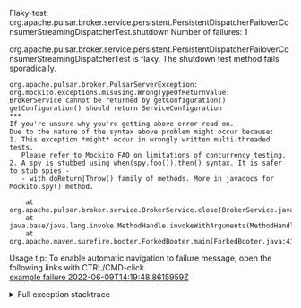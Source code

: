         
Flaky-test: org.apache.pulsar.broker.service.persistent.PersistentDispatcherFailoverConsumerStreamingDispatcherTest.shutdown
Number of failures: 1

org.apache.pulsar.broker.service.persistent.PersistentDispatcherFailoverConsumerStreamingDispatcherTest is flaky. The shutdown test method fails sporadically.

```
org.apache.pulsar.broker.PulsarServerException:
org.mockito.exceptions.misusing.WrongTypeOfReturnValue:
BrokerService cannot be returned by getConfiguration()
getConfiguration() should return ServiceConfiguration
***
If you're unsure why you're getting above error read on.
Due to the nature of the syntax above problem might occur because:
1. This exception *might* occur in wrongly written multi-threaded tests.
   Please refer to Mockito FAQ on limitations of concurrency testing.
2. A spy is stubbed using when(spy.foo()).then() syntax. It is safer to stub spies -
   - with doReturn|Throw() family of methods. More in javadocs for Mockito.spy() method.

	at org.apache.pulsar.broker.service.BrokerService.close(BrokerService.java:696)
	at java.base/java.lang.invoke.MethodHandle.invokeWithArguments(MethodHandle.java:732)
	at org.apache.maven.surefire.booter.ForkedBooter.main(ForkedBooter.java:418)
```

Usage tip: To enable automatic navigation to failure message, open the following links with CTRL/CMD-click.  
[example failure 2022-06-09T14:19:48.8615959Z](https://github.com/apache/pulsar/runs/6814328645?check_suite_focus=true#step:10:653)  


<details>
<summary>Full exception stacktrace</summary>
<code><pre>
org.apache.pulsar.broker.PulsarServerException:
org.mockito.exceptions.misusing.WrongTypeOfReturnValue:
BrokerService cannot be returned by getConfiguration()
getConfiguration() should return ServiceConfiguration
***
If you're unsure why you're getting above error read on.
Due to the nature of the syntax above problem might occur because:
1. This exception *might* occur in wrongly written multi-threaded tests.
   Please refer to Mockito FAQ on limitations of concurrency testing.
2. A spy is stubbed using when(spy.foo()).then() syntax. It is safer to stub spies -
   - with doReturn|Throw() family of methods. More in javadocs for Mockito.spy() method.

	at org.apache.pulsar.broker.service.BrokerService.close(BrokerService.java:696)
	at java.base/java.lang.invoke.MethodHandle.invokeWithArguments(MethodHandle.java:732)
	at org.apache.maven.surefire.booter.ForkedBooter.main(ForkedBooter.java:418)
Caused by: org.mockito.exceptions.misusing.WrongTypeOfReturnValue:
BrokerService cannot be returned by getConfiguration()
getConfiguration() should return ServiceConfiguration
***
If you're unsure why you're getting above error read on.
Due to the nature of the syntax above problem might occur because:
1. This exception *might* occur in wrongly written multi-threaded tests.
   Please refer to Mockito FAQ on limitations of concurrency testing.
2. A spy is stubbed using when(spy.foo()).then() syntax. It is safer to stub spies -
   - with doReturn|Throw() family of methods. More in javadocs for Mockito.spy() method.

	at org.apache.pulsar.broker.PulsarService.getConfiguration(PulsarService.java:608)
	at org.apache.pulsar.broker.service.BrokerService.shutdownEventLoopGracefully(BrokerService.java:857)
	at java.base/java.lang.invoke.MethodHandle.invokeWithArguments(MethodHandle.java:732)
	at org.apache.pulsar.broker.service.BrokerService.shutdownEventLoopGracefully(BrokerService.java:857)
	at org.apache.pulsar.broker.service.BrokerService.closeAsync(BrokerService.java:768)
	at java.base/java.lang.invoke.MethodHandle.invokeWithArguments(MethodHandle.java:732)
	at org.apache.pulsar.broker.service.BrokerService.closeAsync(BrokerService.java:731)
	at org.apache.pulsar.broker.service.BrokerService.close(BrokerService.java:691)
	... 2 more

</pre></code>
</details>

